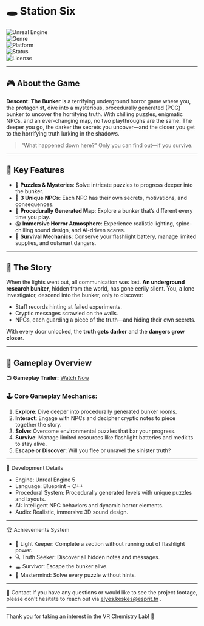 # 🕳️ Station Six
![Unreal Engine](https://img.shields.io/badge/Engine-Unreal%20Engine%205-blue?style=for-the-badge&logo=unrealengine&logoColor=white)  
![Genre](https://img.shields.io/badge/Genre-Horror%2C%20Survival-red?style=for-the-badge)  
![Platform](https://img.shields.io/badge/Platform-PC-lightgrey?style=for-the-badge)  
![Status](https://img.shields.io/badge/Status-In%20Development-yellow?style=for-the-badge)  
![License](https://img.shields.io/badge/License-MIT-green?style=for-the-badge)  

---

## 🎮 About the Game  

**Descent: The Bunker** is a terrifying underground horror game where you, the protagonist, dive into a mysterious, procedurally generated (PCG) bunker to uncover the horrifying truth. With chilling puzzles, enigmatic NPCs, and an ever-changing map, no two playthroughs are the same. The deeper you go, the darker the secrets you uncover—and the closer you get to the horrifying truth lurking in the shadows.  

> "What happened down here?" Only you can find out—if you survive.  

---

## 🌟 Key Features  

- 🧩 **Puzzles & Mysteries**: Solve intricate puzzles to progress deeper into the bunker.  
- 🤖 **3 Unique NPCs**: Each NPC has their own secrets, motivations, and consequences.  
- 🌌 **Procedurally Generated Map**: Explore a bunker that’s different every time you play.  
- 😱 **Immersive Horror Atmosphere**: Experience realistic lighting, spine-chilling sound design, and AI-driven scares.  
- 🔦 **Survival Mechanics**: Conserve your flashlight battery, manage limited supplies, and outsmart dangers.  

---

## 📜 The Story  

When the lights went out, all communication was lost. **An underground research bunker**, hidden from the world, has gone eerily silent. You, a lone investigator, descend into the bunker, only to discover:  
- Staff records hinting at failed experiments.  
- Cryptic messages scrawled on the walls.  
- NPCs, each guarding a piece of the truth—and hiding their own secrets.  

With every door unlocked, the **truth gets darker** and the **dangers grow closer**.  

---

## 🎥 Gameplay Overview  

📺 **Gameplay Trailer:** [Watch Now](https://esprittncom-my.sharepoint.com/:v:/g/personal/elyes_keskes_esprit_tn/ET3gRoinD1FDsec731dTovQB7KOE6FdZ0VUxYDAATKxn6w?nav=eyJyZWZlcnJhbEluZm8iOnsicmVmZXJyYWxBcHAiOiJPbmVEcml2ZUZvckJ1c2luZXNzIiwicmVmZXJyYWxBcHBQbGF0Zm9ybSI6IldlYiIsInJlZmVycmFsTW9kZSI6InZpZXciLCJyZWZlcnJhbFZpZXciOiJNeUZpbGVzTGlua0NvcHkifX0&e=2O2yln)  

### 🕹️ Core Gameplay Mechanics:  
1. **Explore**: Dive deeper into procedurally generated bunker rooms.  
2. **Interact**: Engage with NPCs and decipher cryptic notes to piece together the story.  
3. **Solve**: Overcome environmental puzzles that bar your progress.  
4. **Survive**: Manage limited resources like flashlight batteries and medkits to stay alive.  
5. **Escape or Discover**: Will you flee or unravel the sinister truth?  

---
🧩 Development Details
- Engine: Unreal Engine 5
- Language: Blueprint + C++
- Procedural System: Procedurally generated levels with unique puzzles and layouts.
- AI: Intelligent NPC behaviors and dynamic horror elements.
- Audio: Realistic, immersive 3D sound design.
---
🏆 Achievements System

- 🔦 Light Keeper: Complete a section without running out of flashlight power.
- 🔍 Truth Seeker: Discover all hidden notes and messages.
- 🕳️ Survivor: Escape the bunker alive.
- 🧩 Mastermind: Solve every puzzle without hints.
  
---
📩 Contact
If you have any questions or would like to see the project footage, please don't hesitate to reach out via elyes.keskes@esprit.tn .

---
Thank you for taking an interest in the VR Chemistry Lab! 🌟
